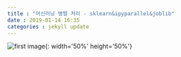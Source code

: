 ```yaml
---
title : "머신러닝 병렬 처리 - sklearn&ipyparallel&joblib"
date : 2019-01-14 16:35
categories : jekyll update
---
```


![first image](https://giftour.ru/assets/7652734167.jpg){: width='50%' height='50%'}

